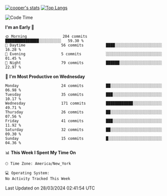 [![cooper's stats](https://github-readme-stats-dwoluvhms-coopjz.vercel.app/api?username=coopjz&count_private=true)](https://github.com/coopjz/github-readme-stats)
[![Top Langs](https://github-readme-stats-dwoluvhms-coopjz.vercel.app/api/top-langs/?username=coopjz&count_private=true&langs_count=8&layout=compact)](https://github.com/coopjz/github-readme-stats)
<!--START_SECTION:waka-->
![Code Time](http://img.shields.io/badge/Code%20Time-0%20secs-blue)

**I'm an Early 🐤** 

```text
🌞 Morning                204 commits         ███████████████░░░░░░░░░░   59.30 % 
🌆 Daytime                56 commits          ████░░░░░░░░░░░░░░░░░░░░░   16.28 % 
🌃 Evening                5 commits           ░░░░░░░░░░░░░░░░░░░░░░░░░   01.45 % 
🌙 Night                  79 commits          ██████░░░░░░░░░░░░░░░░░░░   22.97 % 
```
📅 **I'm Most Productive on Wednesday** 

```text
Monday                   24 commits          ██░░░░░░░░░░░░░░░░░░░░░░░   06.98 % 
Tuesday                  35 commits          ███░░░░░░░░░░░░░░░░░░░░░░   10.17 % 
Wednesday                171 commits         ████████████░░░░░░░░░░░░░   49.71 % 
Thursday                 26 commits          ██░░░░░░░░░░░░░░░░░░░░░░░   07.56 % 
Friday                   41 commits          ███░░░░░░░░░░░░░░░░░░░░░░   11.92 % 
Saturday                 32 commits          ██░░░░░░░░░░░░░░░░░░░░░░░   09.30 % 
Sunday                   15 commits          █░░░░░░░░░░░░░░░░░░░░░░░░   04.36 % 
```


📊 **This Week I Spent My Time On** 

```text
🕑︎ Time Zone: America/New_York

💻 Operating System: 
No Activity Tracked This Week
```


 Last Updated on 28/03/2024 02:41:54 UTC
<!--END_SECTION:waka-->
